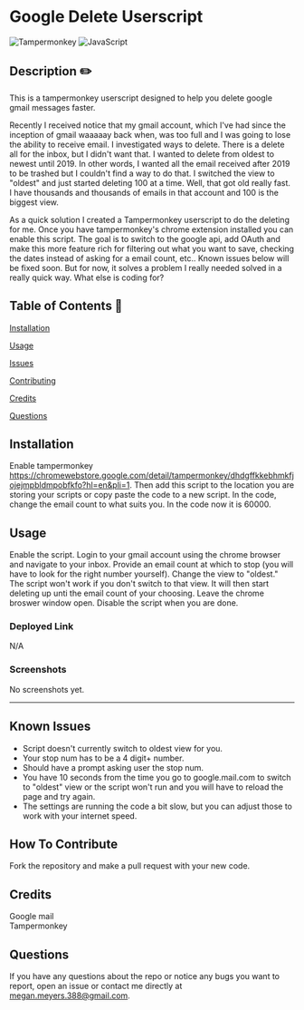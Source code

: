 # Google Delete Userscript 
  

   ![Tampermonkey](https://img.shields.io/badge/tampermonkey-%2300485B.svg?style=for-the-badge&logo=tampermonkey&logoColor=white) ![JavaScript](https://img.shields.io/badge/javascript-%23323330.svg?style=for-the-badge&logo=javascript&logoColor=%23F7DF1E)
  
  ## Description  ✏️
  
  This is a tampermonkey userscript designed to help you delete google gmail messages faster. 
  
  Recently I received notice that my gmail account, which I've had since the inception of gmail waaaaay back when, was too full and I was going to lose the ability to receive email. I investigated ways to delete. There is a delete all for the inbox, but I didn't want that. I wanted to delete from oldest to newest until 2019. In other words, I wanted all the email received after 2019 to be trashed but I couldn't find a way to do that. I switched the view to "oldest" and just started deleting 100 at a time. Well, that got old really fast. I have thousands and thousands of emails in that account and 100 is the biggest view. 

  As a quick solution I created a Tampermonkey userscript to do the deleting for me. Once you have tampermonkey's chrome extension installed you can enable this script. The goal is to switch to the google api, add OAuth and make this more feature rich for filtering out what you want to save, checking the dates instead of asking for a email count, etc.. Known issues below will be fixed soon. But for now, it solves a problem I really needed solved in a really quick way. What else is coding for?
  
  ## Table of Contents 📖
  
  [Installation](#installation)
 

  [Usage](#usage)
 
  [Issues](#known-issues)

  [Contributing](#how-to-contribute)


  [Credits](#credits)

  [Questions](#questions)
  
  ## Installation 
  

 Enable tampermonkey https://chromewebstore.google.com/detail/tampermonkey/dhdgffkkebhmkfjojejmpbldmpobfkfo?hl=en&pli=1. Then add this script to the location you are storing your scripts or copy paste the code to a new script. In the code, change the email count to what suits you. In the code now it is 60000. 
  
  ## Usage 
  

  Enable the script. Login to your gmail account using the chrome browser and navigate to your inbox. Provide an email count at which to stop (you will have to look for the right number yourself). Change the view to "oldest." The script won't work if you don't switch to that view. It will then start deleting up unti the email count of your choosing. Leave the chrome broswer window open. Disable the script when you are done.

  ### Deployed Link
  N/A

### Screenshots
No screenshots yet.

______________________________________________________________________________________



## Known Issues 
- Script doesn't currently switch to oldest view for you. 
- Your stop num has to be a 4 digit+ number.
- Should have a prompt asking user the stop num.
 - You have 10 seconds from the time you go to google.mail.com to switch to "oldest" view or the script won't run and you will have to reload the page and try again. 
 - The settings are running the code a bit slow, but you can adjust those to work with your internet speed.

## How To Contribute 
  
Fork the repository and make a pull request with your new code.
  

## Credits 
Google mail<br/>
Tampermonkey<br/>

 ## Questions 
  
 If you have any questions about the repo or notice any bugs you want to report, open an issue or contact me directly at megan.meyers.388@gmail.com. 
  
  